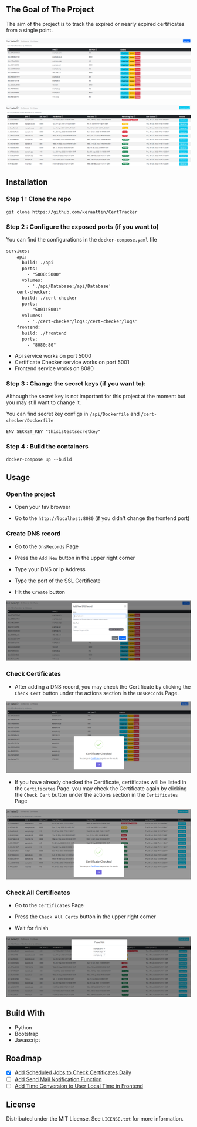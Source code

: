 ## The Goal of The Project
The aim of the project is to track the expired or nearly expired certificates from a single point.

![Dns Records](/docs/images/DnsRecords.png "Dns Records")

![Certificates](/docs/images/Certificates.png "Certificates")


## Installation
### Step 1 : Clone the repo

```
git clone https://github.com/keraattin/CertTracker
```
### Step 2 : Configure the exposed ports (if you want to)

You can find the configurations in the `docker-compose.yaml` file

```
services:
    api:
      build: ./api
      ports:
        - "5000:5000"
      volumes:
        - './api/Database:/api/Database'
    cert-checker:
      build: ./cert-checker
      ports:
        - "5001:5001"
      volumes:
        - './cert-checker/logs:/cert-checker/logs'
    frontend:
      build: ./frontend
      ports:
        - "8080:80"
```

- Api service works on port 5000
- Certificate Checker service works on port 5001
- Frontend service works on 8080

### Step 3 : Change the secret keys (if you want to):

Although the secret key is not important for this project at the moment but you may still want to change it. 

You can find secret key configs in `/api/Dockerfile` and `/cert-checker/Dockerfile`

```
ENV SECRET_KEY "thisistestsecretkey"
```

### Step 4 : Build the containers

```
docker-compose up --build
```

## Usage
### Open the project
- Open your fav browser

- Go to the `http://localhost:8080` (if you didn't change the frontend port)

### Create DNS record
- Go to the `DnsRecords` Page

- Press the `Add New` button in the upper right corner

- Type your DNS or Ip Address

- Type the port of the SSL Certificate

- Hit the `Create` button

![Add Dns](/docs/images/AddDns.png "AddDns")

### Check Certificates 
- After adding a DNS record, you may check the Certificate by clicking the `Check Cert` button under the actions section in the `DnsRecords` Page.

![Check Cert Dns](/docs/images/CheckCertDns.png "Check Cert Dns")

- If you have already checked the Certificate, certificates will be listed in the `Certificates` Page. you may check the Certificate again by clicking the `Check Cert` button under the actions section in the `Certificates` Page

![Check Cert Cert](/docs/images/CheckCertCert.png "Check Cert Cert")


### Check All Certificates
- Go to the `Certificates` Page

- Press the `Check All Certs` button in the upper right corner

- Wait for finish

![Check All Certs](/docs/images/CheckAllCerts.png "Check All Certs")

## Build With
- Python
- Bootstrap
- Javascript

## Roadmap

- [X] [Add Scheduled Jobs to Check Certificates Daily]( https://github.com/keraattin/CertTracker/issues/1)
- [ ] [Add Send Mail Notification Function]( https://github.com/keraattin/CertTracker/issues/2)
- [ ] [Add Time Conversion to User Local Time in Frontend]( https://github.com/keraattin/CertTracker/issues/3)

## License

Distributed under the MIT License. See `LICENSE.txt` for more information.